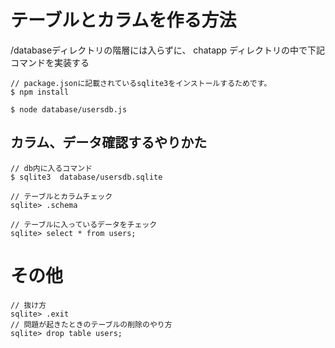 # テーブルとカラムを作る方法

/databaseディレクトリの階層には入らずに、
chatapp ディレクトリの中で下記コマンドを実装する

```
// package.jsonに記載されているsqlite3をインストールするためです。
$ npm install

$ node database/usersdb.js
```

## カラム、データ確認するやりかた

```
// db内に入るコマンド
$ sqlite3  database/usersdb.sqlite

// テーブルとカラムチェック
sqlite> .schema

// テーブルに入っているデータをチェック
sqlite> select * from users;
```

# その他

```
// 抜け方
sqlite> .exit
// 問題が起きたときのテーブルの削除のやり方
sqlite> drop table users;
```
